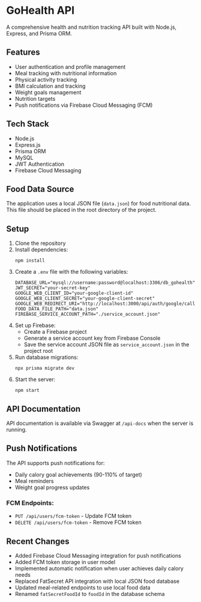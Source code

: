 # GoHealth API

A comprehensive health and nutrition tracking API built with Node.js, Express, and Prisma ORM.

## Features

- User authentication and profile management
- Meal tracking with nutritional information
- Physical activity tracking
- BMI calculation and tracking
- Weight goals management
- Nutrition targets
- Push notifications via Firebase Cloud Messaging (FCM)

## Tech Stack

- Node.js
- Express.js
- Prisma ORM
- MySQL
- JWT Authentication
- Firebase Cloud Messaging

## Food Data Source

The application uses a local JSON file (`data.json`) for food nutritional data. This file should be placed in the root directory of the project.

## Setup

1. Clone the repository
2. Install dependencies:
   ```
   npm install
   ```
3. Create a `.env` file with the following variables:
   ```
   DATABASE_URL="mysql://username:password@localhost:3306/db_gohealth"
   JWT_SECRET="your-secret-key"
   GOOGLE_WEB_CLIENT_ID="your-google-client-id"
   GOOGLE_WEB_CLIENT_SECRET="your-google-client-secret"
   GOOGLE_WEB_REDIRECT_URI="http://localhost:3000/api/auth/google/callback"
   FOOD_DATA_FILE_PATH="data.json"
   FIREBASE_SERVICE_ACCOUNT_PATH="./service_account.json"
   ```
4. Set up Firebase:
   - Create a Firebase project
   - Generate a service account key from Firebase Console
   - Save the service account JSON file as `service_account.json` in the project root
5. Run database migrations:
   ```
   npx prisma migrate dev
   ```
6. Start the server:
   ```
   npm start
   ```

## API Documentation

API documentation is available via Swagger at `/api-docs` when the server is running.

## Push Notifications

The API supports push notifications for:
- Daily calory goal achievements (90-110% of target)
- Meal reminders
- Weight goal progress updates

### FCM Endpoints:
- `PUT /api/users/fcm-token` - Update FCM token
- `DELETE /api/users/fcm-token` - Remove FCM token

## Recent Changes

- Added Firebase Cloud Messaging integration for push notifications
- Added FCM token storage in user model
- Implemented automatic notification when user achieves daily calory needs
- Replaced FatSecret API integration with local JSON food database
- Updated meal-related endpoints to use local food data
- Renamed `fatSecretFoodId` to `foodId` in the database schema 